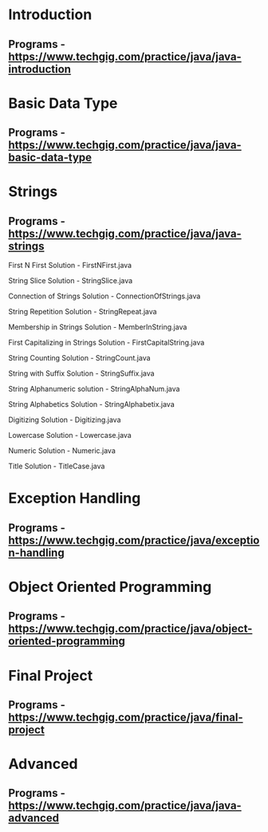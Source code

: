Introduction
=
Programs - https://www.techgig.com/practice/java/java-introduction
-



Basic Data Type
=
Programs - https://www.techgig.com/practice/java/java-basic-data-type
-




Strings
=
Programs - https://www.techgig.com/practice/java/java-strings
-

First N First
Solution - FirstNFirst.java

String Slice 
Solution - StringSlice.java

Connection of Strings 
Solution - ConnectionOfStrings.java

String Repetition 
Solution - StringRepeat.java

Membership in Strings 
Solution - MemberInString.java

First Capitalizing in Strings 
Solution - FirstCapitalString.java

String Counting 
Solution - StringCount.java

String with Suffix 
Solution - StringSuffix.java

String Alphanumeric 
solution - StringAlphaNum.java

String Alphabetics 
Solution - StringAlphabetix.java

Digitizing 
Solution - Digitizing.java

Lowercase 
Solution - Lowercase.java

Numeric 
Solution - Numeric.java

Title 
Solution - TitleCase.java


Exception Handling 
=
Programs - https://www.techgig.com/practice/java/exception-handling
-



Object Oriented Programming 
=
Programs - https://www.techgig.com/practice/java/object-oriented-programming
-



Final Project 
=
Programs - https://www.techgig.com/practice/java/final-project
-




Advanced 
=
Programs - https://www.techgig.com/practice/java/java-advanced
-




